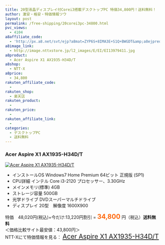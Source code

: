 ```yaml
---
title: 20型液晶ディスプレイ付Corei3搭載デスクトップPC 特価34,800円！送料無料！
author: 激安・格安・特価情報ツウ
layout: post
permalink: /free-shipping/20corei3pc-34800.html
pvc_views:
  - 4104
a8affiliate_code:
  - 'http://px.a8.net/svt/ejp?a8mat=ZYP6S+8IMA3E+S1Q+BWGDT&amp;a8ejpredirect=http://nttxstore.jp/_II_EI13979411'
a8image_link:
  - http://image.nttxstore.jp/l2_images/E/EI/EI13979411.jpg
a8product:
  - Acer Aspire X1 AX1935-H34D/T
a8shop:
  - NTT-X
a8price:
  - 34,800
rakuten_affiliate_code:
  - 
rakuten_shop:
  - 楽天店
rakuten_product:
  - 
rakuten_price:
  - 
rakuten_affiliate_link:
  - 
categories:
  - デスクトップPC
  - 送料無料
---
```

### Acer Aspire X1 AX1935-H34D/T

<div class="img-bg2 img_L">
  <a title="Acer Aspire X1 AX1935-H34D/T" href="http://px.a8.net/svt/ejp?a8mat=ZYP6S+8IMA3E+S1Q+BWGDT&a8ejpredirect=http://nttxstore.jp/_II_EI13979411" target="_blank"><img src="http://i2.wp.com/image.nttxstore.jp/l2_images/E/EI/EI13979411.jpg?resize=120%2C120" border="0" alt="Acer Aspire X1 AX1935-H34D/T" style="border: 0pt none;" data-recalc-dims="1" /></a>
</div>

<!--more-->

  * インストールOS Windows7 Home Premium 64ビット 正規版 (SP1)
  * CPU詳細 インテル Core i3-2120 プロセッサー、3.30GHz
  * メインメモリ(標準) 4GB
  * ストレージ容量 500GB
  * 光学ドライブ DVDスーパーマルチドライブ
  * ディスプレイ 20型　解像度 1600X900

特価　48,020円(税込)+今だけ:13,220円割引 = <span style="color: #ff6600; font-size: 150%;"><strong>34,800</strong></span> 円（税込）**送料無料**  
＜価格比較サイト最安値：43,800円＞  
NTT-Xにて特価情報を見る： <span style="font-size: 150%;"><a href="http://px.a8.net/svt/ejp?a8mat=ZYP6S+8IMA3E+S1Q+BWGDT&a8ejpredirect=http://nttxstore.jp/_II_EI13979411" target="_blank">Acer Aspire X1 AX1935-H34D/T</a></span>